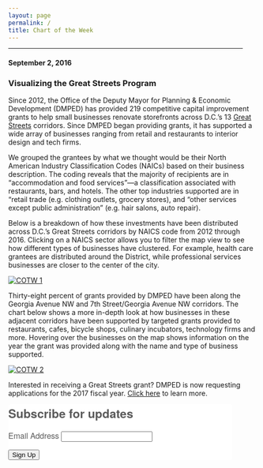 ```yaml
---
layout: page
permalink: /
title: Chart of the Week
---
```


<hr style="width: 475px; margin:1em 0">

<h4>September 2, 2016</h4>
<h3>Visualizing the Great Streets Program</h3>

Since 2012, the Office of the Deputy Mayor for Planning & Economic Development (DMPED) has provided 219 competitive capital improvement grants to help small businesses renovate storefronts across D.C.’s 13 <a href="http://greatstreets.dc.gov/" target="_blank">Great Streets</a> corridors. Since DMPED began providing grants, it has supported a wide array of businesses ranging from retail and restaurants to interior design and tech firms. 

We grouped the grantees by what we thought would be their North American Industry Classification Codes (NAICs) based on their business description. The coding reveals that the majority of recipients are in “accommodation and food services”—a classification associated with restaurants, bars, and hotels. The other top industries supported are in “retail trade (e.g. clothing outlets, grocery stores), and “other services except public administration” (e.g. hair salons, auto repair). 

Below is a breakdown of how these investments have been distributed across D.C.’s Great Streets corridors by NAICS code from 2012 through 2016. Clicking on a NAICS sector allows you to filter the map view to see how different types of businesses have clustered. For example, health care grantees are distributed around the District, while professional services businesses are closer to the center of the city.

<div class='tableauPlaceholder' id='viz1472839192240' style='position: relative'><noscript><a href='#'><img alt='COTW 1 ' src='https:&#47;&#47;public.tableau.com&#47;static&#47;images&#47;CO&#47;COTW-GreatStreets1&#47;COTW1&#47;1_rss.png' style='border: none' /></a></noscript><object class='tableauViz'  style='display:none;'><param name='host_url' value='https%3A%2F%2Fpublic.tableau.com%2F' /> <param name='site_root' value='' /><param name='name' value='COTW-GreatStreets1&#47;COTW1' /><param name='tabs' value='no' /><param name='toolbar' value='yes' /><param name='static_image' value='https:&#47;&#47;public.tableau.com&#47;static&#47;images&#47;CO&#47;COTW-GreatStreets1&#47;COTW1&#47;1.png' /> <param name='animate_transition' value='yes' /><param name='display_static_image' value='yes' /><param name='display_spinner' value='yes' /><param name='display_overlay' value='yes' /><param name='display_count' value='yes' /></object></div>                
<script type='text/javascript'>                    
  var divElement = document.getElementById('viz1472839192240');                    
  var vizElement = divElement.getElementsByTagName('object')[0];                    
  vizElement.style.width='504px';vizElement.style.height='769px';                    
  var scriptElement = document.createElement('script');                    
  scriptElement.src = 'https://public.tableau.com/javascripts/api/viz_v1.js';                    
  vizElement.parentNode.insertBefore(scriptElement, vizElement);                
</script>

Thirty-eight percent of grants provided by DMPED have been along the Georgia Avenue NW and 7th Street/Georgia Avenue NW corridors. The chart below shows a more in-depth look at how businesses in these adjacent corridors have been supported by targeted grants provided to restaurants, cafes, bicycle shops, culinary incubators, technology firms and more. Hovering over the businesses on the map shows information on the year the grant was provided along with the name and type of business supported. 

<div class='tableauPlaceholder' id='viz1472839819451' style='position: relative'><noscript><a href='#'><img alt='COTW 2 ' src='https:&#47;&#47;public.tableau.com&#47;static&#47;images&#47;CO&#47;COTW-GreatStreets2&#47;COTW2&#47;1_rss.png' style='border: none' /></a></noscript><object class='tableauViz'  style='display:none;'><param name='host_url' value='https%3A%2F%2Fpublic.tableau.com%2F' /> <param name='site_root' value='' /><param name='name' value='COTW-GreatStreets2&#47;COTW2' /><param name='tabs' value='no' /><param name='toolbar' value='yes' /><param name='static_image' value='https:&#47;&#47;public.tableau.com&#47;static&#47;images&#47;CO&#47;COTW-GreatStreets2&#47;COTW2&#47;1.png' /> <param name='animate_transition' value='yes' /><param name='display_static_image' value='yes' /><param name='display_spinner' value='yes' /><param name='display_overlay' value='yes' /><param name='display_count' value='yes' /></object></div>                
<script type='text/javascript'>                    
  var divElement = document.getElementById('viz1472839819451');                    
  var vizElement = divElement.getElementsByTagName('object')[0];                    
  vizElement.style.width='504px';vizElement.style.height='769px';                    
  var scriptElement = document.createElement('script');                    
  scriptElement.src = 'https://public.tableau.com/javascripts/api/viz_v1.js';                    
  vizElement.parentNode.insertBefore(scriptElement, vizElement);                
</script>

Interested in receiving a Great Streets grant? DMPED is now requesting applications for the 2017 fiscal year. <a href="http://greatstreets.dc.gov/service/request-applications-rfa" target="_blank">Click here</a> to learn more.

<!--Begin CTCT Sign-Up Form-->
<!-- EFD 1.0.0 [Mon Jun 06 12:44:43 EDT 2016] -->
<link rel='stylesheet' type='text/css' href='https://static.ctctcdn.com/h/contacts-embedded-signup-assets/1.0.2/css/signup-form.css'>
<div class="ctct-embed-signup" style="font: 16px Helvetica Neue, Arial, sans-serif; font: 1rem Helvetica Neue, Arial, sans-serif; line-height: 1.5; -webkit-font-smoothing: antialiased; width: 454px">
   <div style="color:#5b5b5b; background-color:#FFFFFF; border-radius:5px;">
       <span id="success_message" style="display:none;">
           <div style="text-align:center;">Thanks for signing up!</div>
       </span>
       <form data-id="embedded_signup:form" class="ctct-custom-form Form" name="embedded_signup" method="POST" action="https://visitor2.constantcontact.com/api/signup">
           <h2 style="margin:0;">Subscribe for updates</h2>
           <!-- The following code must be included to ensure your sign-up form works properly. -->
           <input data-id="ca:input" type="hidden" name="ca" value="a2e7dff1-cff4-49c5-b33c-d32a5beeb267">
           <input data-id="list:input" type="hidden" name="list" value="1357647672">
           <input data-id="source:input" type="hidden" name="source" value="EFD">
           <input data-id="required:input" type="hidden" name="required" value="list,email">
           <input data-id="url:input" type="hidden" name="url" value="">
           <p data-id="Email Address:p" ><label data-id="Email Address:label" data-name="email" class="ctct-form-required">Email Address</label> <input data-id="Email Address:input" type="text" name="email" value="" maxlength="80"></p>
           <button type="submit" class="Button ctct-button Button--block Button-secondary" data-enabled="enabled">Sign Up</button>
       </form>
   </div>
</div>
<script type='text/javascript'>
   var localizedErrMap = {};
   localizedErrMap['required'] =        'This field is required.';
   localizedErrMap['ca'] =          'An unexpected error occurred while attempting to send email.';
   localizedErrMap['email'] =           'Please enter your email address in name@email.com format.';
   localizedErrMap['birthday'] =        'Please enter birthday in MM/DD format.';
   localizedErrMap['anniversary'] =     'Please enter anniversary in MM/DD/YYYY format.';
   localizedErrMap['custom_date'] =     'Please enter this date in MM/DD/YYYY format.';
   localizedErrMap['list'] =            'Please select at least one email list.';
   localizedErrMap['generic'] =         'This field is invalid.';
   localizedErrMap['shared'] =      'Sorry, we could not complete your sign-up. Please contact us to resolve this.';
   localizedErrMap['state_mismatch'] = 'Mismatched State/Province and Country.';
    localizedErrMap['state_province'] = 'Select a state/province';
   localizedErrMap['selectcountry'] =   'Select a country';
   var postURL = 'https://visitor2.constantcontact.com/api/signup';
</script>
<script type='text/javascript' src='https://static.ctctcdn.com/h/contacts-embedded-signup-assets/1.0.2/js/signup-form.js'></script>
<!--End CTCT Sign-Up Form-->

